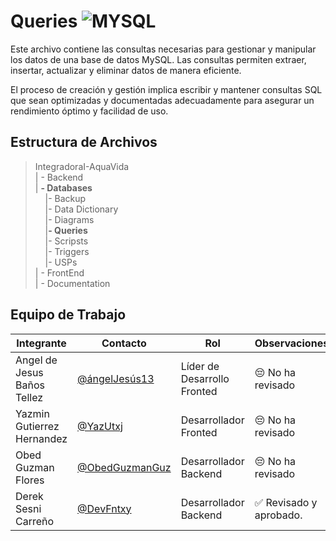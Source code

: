 # Queries ![MYSQL](https://img.shields.io/badge/MySQL-00000F?style=for-the-badge&logo=mysql&logoColor=white)

Este archivo contiene las consultas necesarias para gestionar y manipular los datos de una base de datos MySQL. Las consultas permiten extraer, insertar, actualizar y eliminar datos de manera eficiente.

El proceso de creación y gestión implica escribir y mantener consultas SQL que sean optimizadas y documentadas adecuadamente para asegurar un rendimiento óptimo y facilidad de uso.

## Estructura de Archivos

> IntegradoraI-AquaVida<br>
> | - Backend <br> 
> | **- Databases**<br>
&nbsp;&nbsp;&nbsp;&nbsp;|- Backup<br>
&nbsp;&nbsp;&nbsp;&nbsp;|- Data Dictionary<br>
&nbsp;&nbsp;&nbsp;&nbsp;|- Diagrams<br>
&nbsp;&nbsp;&nbsp;&nbsp;|**- Queries**<br>
&nbsp;&nbsp;&nbsp;&nbsp;|- Scripsts<br>
&nbsp;&nbsp;&nbsp;&nbsp;|- Triggers<br>
&nbsp;&nbsp;&nbsp;&nbsp;|- USPs<br>
> | - FrontEnd <br>
> | - Documentation<br>
## Equipo de Trabajo

|Integrante|Contacto|Rol|Observaciones|
|------------|--------|---|---|
|Angel de Jesus Baños Tellez|[@ángelJesús13](https://github.com/angelJesus13)|Líder de Desarrollo Fronted|😔 No ha revisado|
|Yazmin Gutierrez Hernandez|[@YazUtxj](https://github.com/YazUtxj)|Desarrollador Fronted|😔 No ha revisado|
|Obed Guzman Flores|[@ObedGuzmanGuz](https://github.com/ObedGuzmanGuz)|Desarrollador Backend|😔 No ha revisado|
|Derek Sesni Carreño|[@DevFntxy](https://github.com/DevFntxy)|Desarrollador Backend|✅ Revisado y aprobado.|
